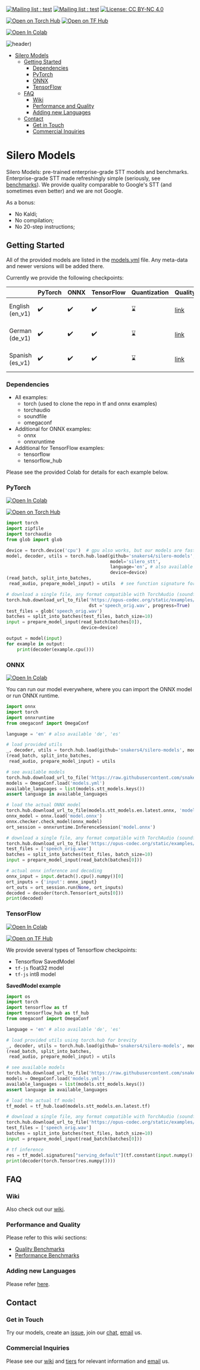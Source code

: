  [![Mailing list : test](http://img.shields.io/badge/Email-gray.svg?style=for-the-badge&logo=gmail)](mailto:hello@silero.ai) [![Mailing list : test](http://img.shields.io/badge/Telegram-blue.svg?style=for-the-badge&logo=telegram)](https://t.me/joinchat/Bv9tjhpdXTI22OUgpOIIDg) [![License: CC BY-NC 4.0](https://img.shields.io/badge/License-GNU%20AGPL%203.0-lightgrey.svg?style=for-the-badge)](https://github.com/snakers4/silero-models/blob/master/LICENSE) 
 
 [![Open on Torch Hub](https://img.shields.io/badge/Torch-Hub-red?logo=pytorch&style=for-the-badge)](https://pytorch.org/hub/snakers4_silero-models_stt/) [![Open on TF Hub](https://img.shields.io/badge/TF-Hub-yellow?logo=tensorflow&style=for-the-badge)](https://tfhub.dev/silero/collections/silero-stt/1)

[![Open In Colab](https://colab.research.google.com/assets/colab-badge.svg)](https://colab.research.google.com/github/snakers4/silero-models/blob/master/examples.ipynb)

![header)](https://user-images.githubusercontent.com/12515440/89997349-b3523080-dc94-11ea-9906-ca2e8bc50535.png)

- [Silero Models](#silero-models)
  - [Getting Started](#getting-started)
    - [Dependencies](#dependencies)
    - [PyTorch](#pytorch)
    - [ONNX](#onnx)
    - [TensorFlow](#tensorflow)
  - [FAQ](#faq)
    - [Wiki](#wiki)
    - [Performance and Quality](#performance-and-quality)
    - [Adding new Languages](#adding-new-languages)
  - [Contact](#contact)
    - [Get in Touch](#get-in-touch)
    - [Commercial Inquiries](#commercial-inquiries)


# Silero Models

Silero Models: pre-trained enterprise-grade STT models and benchmarks.
Enterprise-grade STT made refreshingly simple (seriously, see [benchmarks](https://github.com/snakers4/silero-models/wiki/Quality-Benchmarks)).
We provide quality comparable to Google's STT (and sometimes even better) and we are not Google.

As a bonus:

- No Kaldi;
- No compilation;
- No 20-step instructions;

## Getting Started

All of the provided models are listed in the [models.yml](https://github.com/snakers4/silero-models/blob/master/models.yml) file.
Any meta-data and newer versions will be added there.

Currently we provide the following checkpoints:

|                 | PyTorch            | ONNX               | TensorFlow         | Quantization | Quality | Colab | 
|-----------------|--------------------|--------------------|--------------------|--------------|---------|-------| 
| English (en_v1) | :heavy_check_mark: | :heavy_check_mark: | :heavy_check_mark: | :hourglass:  | [link](https://github.com/snakers4/silero-models/wiki/Quality-Benchmarks#latest) | [![Open In Colab](https://colab.research.google.com/assets/colab-badge.svg)](https://colab.research.google.com/github/snakers4/silero-models/blob/master/examples.ipynb) |
| German (de_v1)  | :heavy_check_mark: | :heavy_check_mark: | :heavy_check_mark: | :hourglass:  | [link](https://github.com/snakers4/silero-models/wiki/Quality-Benchmarks#latest) | [![Open In Colab](https://colab.research.google.com/assets/colab-badge.svg)](https://colab.research.google.com/github/snakers4/silero-models/blob/master/examples.ipynb) |
| Spanish (es_v1) | :heavy_check_mark: | :heavy_check_mark: | :heavy_check_mark: | :hourglass:  | [link](https://github.com/snakers4/silero-models/wiki/Quality-Benchmarks#latest) | [![Open In Colab](https://colab.research.google.com/assets/colab-badge.svg)](https://colab.research.google.com/github/snakers4/silero-models/blob/master/examples.ipynb) |

### Dependencies

- All examples:
  - torch (used to clone the repo in tf and onnx examples)
  - torchaudio
  - soundfile
  - omegaconf
- Additional for ONNX examples:
  - onnx 
  - onnxruntime
- Additional for TensorFlow examples:
  - tensorflow
  - tensorflow_hub

Please see the provided Colab for details for each example below.

### PyTorch

[![Open In Colab](https://colab.research.google.com/assets/colab-badge.svg)](https://colab.research.google.com/github/snakers4/silero-models/blob/master/examples.ipynb)

[![Open on Torch Hub](https://img.shields.io/badge/Torch-Hub-red?logo=pytorch&style=for-the-badge)](https://pytorch.org/hub/snakers4_silero-models_stt/)

```python
import torch
import zipfile
import torchaudio
from glob import glob

device = torch.device('cpu')  # gpu also works, but our models are fast enough for CPU
model, decoder, utils = torch.hub.load(github='snakers4/silero-models',
                                       model='silero_stt',
                                       language='en', # also available 'de', 'es'
                                       device=device)
(read_batch, split_into_batches,
 read_audio, prepare_model_input) = utils  # see function signature for details

# download a single file, any format compatible with TorchAudio (soundfile backend)
torch.hub.download_url_to_file('https://opus-codec.org/static/examples/samples/speech_orig.wav',
                               dst ='speech_orig.wav', progress=True)
test_files = glob('speech_orig.wav') 
batches = split_into_batches(test_files, batch_size=10)
input = prepare_model_input(read_batch(batches[0]),
                            device=device)

output = model(input)
for example in output:
    print(decoder(example.cpu()))
```

### ONNX

[![Open In Colab](https://colab.research.google.com/assets/colab-badge.svg)](https://colab.research.google.com/github/snakers4/silero-models/blob/master/examples.ipynb)

You can run our model everywhere, where you can import the ONNX model or run ONNX runtime.

```python
import onnx
import torch
import onnxruntime
from omegaconf import OmegaConf

language = 'en' # also available 'de', 'es'

# load provided utils
_, decoder, utils = torch.hub.load(github='snakers4/silero-models', model='silero_stt', language=language)
(read_batch, split_into_batches,
 read_audio, prepare_model_input) = utils

# see available models
torch.hub.download_url_to_file('https://raw.githubusercontent.com/snakers4/silero-models/master/models.yml', 'models.yml')
models = OmegaConf.load('models.yml')
available_languages = list(models.stt_models.keys())
assert language in available_languages

# load the actual ONNX model
torch.hub.download_url_to_file(models.stt_models.en.latest.onnx, 'model.onnx', progress=True)
onnx_model = onnx.load('model.onnx')
onnx.checker.check_model(onnx_model)
ort_session = onnxruntime.InferenceSession('model.onnx')

# download a single file, any format compatible with TorchAudio (soundfile backend)
torch.hub.download_url_to_file('https://opus-codec.org/static/examples/samples/speech_orig.wav', dst ='speech_orig.wav', progress=True)
test_files = ['speech_orig.wav']
batches = split_into_batches(test_files, batch_size=10)
input = prepare_model_input(read_batch(batches[0]))

# actual onnx inference and decoding
onnx_input = input.detach().cpu().numpy()[0]
ort_inputs = {'input': onnx_input}
ort_outs = ort_session.run(None, ort_inputs)
decoded = decoder(torch.Tensor(ort_outs[0]))
print(decoded)
```

### TensorFlow

[![Open In Colab](https://colab.research.google.com/assets/colab-badge.svg)](https://colab.research.google.com/github/snakers4/silero-models/blob/master/examples.ipynb)

[![Open on TF Hub](https://img.shields.io/badge/TF-Hub-yellow?logo=tensorflow&style=for-the-badge)](https://tfhub.dev/silero/collections/silero-stt/1)

We provide several types of Tensorflow checkpoints:

- Tensorflow SavedModel
- `tf-js` float32 model
- `tf-js` int8 model

**SavedModel example**

```python
import os
import torch
import tensorflow as tf
import tensorflow_hub as tf_hub
from omegaconf import OmegaConf

language = 'en' # also available 'de', 'es'

# load provided utils using torch.hub for brevity
_, decoder, utils = torch.hub.load(github='snakers4/silero-models', model='silero_stt', language=language)
(read_batch, split_into_batches,
 read_audio, prepare_model_input) = utils

# see available models
torch.hub.download_url_to_file('https://raw.githubusercontent.com/snakers4/silero-models/master/models.yml', 'models.yml')
models = OmegaConf.load('models.yml')
available_languages = list(models.stt_models.keys())
assert language in available_languages

# load the actual tf model
tf_model = tf_hub.load(models.stt_models.en.latest.tf)

# download a single file, any format compatible with TorchAudio (soundfile backend)
torch.hub.download_url_to_file('https://opus-codec.org/static/examples/samples/speech_orig.wav', dst ='speech_orig.wav', progress=True)
test_files = ['speech_orig.wav']
batches = split_into_batches(test_files, batch_size=10)
input = prepare_model_input(read_batch(batches[0]))

# tf inference
res = tf_model.signatures["serving_default"](tf.constant(input.numpy()[0]))['output_0']
print(decoder(torch.Tensor(res.numpy())))
```
## FAQ

### Wiki

Also check out our [wiki](https://github.com/snakers4/silero-models/wiki).

### Performance and Quality

Please refer to this wiki sections:

- [Quality Benchmarks](https://github.com/snakers4/silero-models/wiki/Quality-Benchmarks)
- [Performance Benchmarks](https://github.com/snakers4/silero-models/wiki/Performance-Benchmarks)

### Adding new Languages

Please refer [here](https://github.com/snakers4/silero-models/wiki/Adding-New-Languages).

## Contact

### Get in Touch

Try our models, create an [issue](https://github.com/snakers4/silero-models/issues/new), join our [chat](https://t.me/joinchat/Bv9tjhpdXTI22OUgpOIIDg), [email](mailto:hello@silero.ai) us.

### Commercial Inquiries

Please see our [wiki](https://github.com/snakers4/silero-models/wiki) and [tiers](https://github.com/snakers4/silero-models/wiki/Licensing-and-Tiers) for relevant information and [email](mailto:hello@silero.ai) us.
